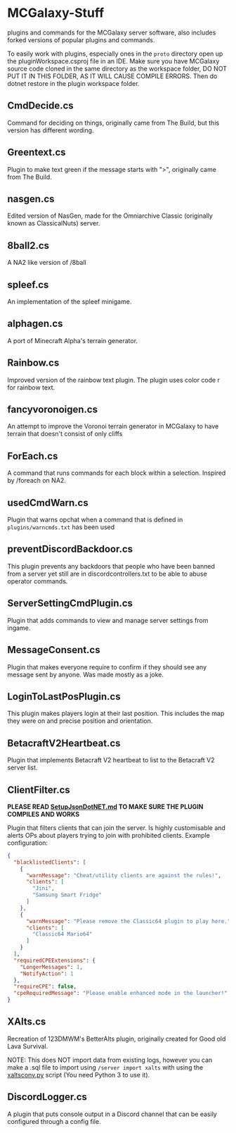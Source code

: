 # MCGalaxy-Stuff
plugins and commands for the MCGalaxy server software, also includes forked versions of popular plugins and commands.

To easily work with plugins, especially ones in the `proto` directory open up the pluginWorkspace.csproj file in an IDE.
Make sure you have MCGalaxy source code cloned in the same directory as the workspace folder, 
DO NOT PUT IT IN THIS FOLDER, AS IT WILL CAUSE COMPILE ERRORS. Then do dotnet restore in the plugin workspace folder.

## CmdDecide.cs
Command for deciding on things, originally came from The Build, but this version has different wording.
## Greentext.cs
Plugin to make text green if the message starts with ">", originally came from The Build.
## nasgen.cs
Edited version of NasGen, made for the Omniarchive Classic (originally known as ClassicalNuts) server.
## 8ball2.cs
A NA2 like version of /8ball
## spleef.cs
An implementation of the spleef minigame.
## alphagen.cs
A port of Minecraft Alpha's terrain generator.
## Rainbow.cs
Improved version of the rainbow text plugin. The plugin uses color code r for rainbow text.
## fancyvoronoigen.cs
An attempt to improve the Voronoi terrain generator in MCGalaxy to have terrain that doesn't consist of only cliffs
## ForEach.cs
A command that runs commands for each block within a selection. Inspired by /foreach on NA2.
## usedCmdWarn.cs
Plugin that warns opchat when a command that is defined in `plugins/warncmds.txt` has been used
## preventDiscordBackdoor.cs
This plugin prevents any backdoors that people who have been banned from a server yet still are in discordcontrollers.txt to be able to abuse operator commands.
## ServerSettingCmdPlugin.cs
Plugin that adds commands to view and manage server settings from ingame.
## MessageConsent.cs
Plugin that makes everyone require to confirm if they should see any message sent by anyone. Was made mostly as a joke.
## LoginToLastPosPlugin.cs
This plugin makes players login at their last position. This includes the map they were on and precise position and orientation.
## BetacraftV2Heartbeat.cs
Plugin that implements Betacraft V2 heartbeat to list to the Betacraft V2 server list.
## ClientFilter.cs
**PLEASE READ [SetupJsonDotNET.md](SetupJsonDotNET.md) TO MAKE SURE THE PLUGIN COMPILES AND WORKS**

Plugin that filters clients that can join the server. Is highly customisable and alerts OPs about players trying to join with prohibited clients.
Example configuration:
```json
{
  "blacklistedClients": [
    {
      "warnMessage": "Cheat/utility clients are against the rules!",
      "clients": [
        "Jini",
        "Samsung Smart Fridge"
      ]
    },
    {
      "warnMessage": "Please remove the Classic64 plugin to play here.",
      "clients": [
        "Classic64 Mario64"
      ]
    }
  ],
  "requiredCPEExtensions": {
    "LongerMessages": 1,
    "NotifyAction": 1
  },
  "requireCPE": false,
  "cpeRequiredMessage": "Please enable enhanced mode in the launcher!"
}
```
## XAlts.cs
Recreation of 123DMWM's BetterAlts plugin, originally created for Good old Lava Survival.

NOTE: This does NOT import data from existing logs, however you can make a .sql file to import using `/server import xalts`
with using the [xaltsconv.py](util/xaltsconv.py) script (You need Python 3 to use it).
## DiscordLogger.cs
A plugin that puts console output in a Discord channel that can be easily configured through a config file.